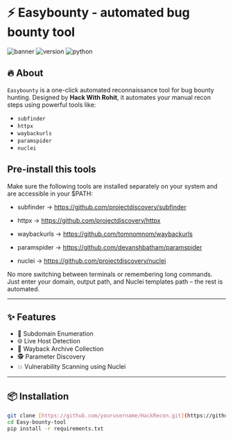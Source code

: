 

# ⚡  Easybounty - automated bug bounty tool 

![banner](https://img.shields.io/badge/Author-Hack%20With%20Rohit-blueviolet?style=for-the-badge&logo=github)
![version](https://img.shields.io/badge/version-1.0-orange?style=for-the-badge)
![python](https://img.shields.io/badge/Made%20With-Python-ffbf00?style=for-the-badge&logo=python)

## 🔥 About

`Easybounty` is a one-click automated reconnaissance tool for bug bounty hunting. Designed by **Hack With Rohit**, it automates your manual recon steps using powerful tools like:

- `subfinder`
- `httpx`
- `waybackurls`
- `paramspider`
- `nuclei`

## Pre-install this tools 

Make sure the following tools are installed separately on your system and are accessible in your $PATH:

- subfinder → https://github.com/projectdiscovery/subfinder

- httpx → https://github.com/projectdiscovery/httpx

- waybackurls → https://github.com/tomnomnom/waybackurls

- paramspider → https://github.com/devanshbatham/paramspider

- nuclei → https://github.com/projectdiscovery/nuclei

No more switching between terminals or remembering long commands. Just enter your domain, output path, and Nuclei templates path – the rest is automated.

---

## ✨ Features

- 🔎 Subdomain Enumeration
- 🌐 Live Host Detection
- 🧰 Wayback Archive Collection
- 🕵️ Parameter Discovery
- 💥 Vulnerability Scanning using Nuclei

---

## 📦 Installation

```bash
git clone [https://github.com/yourusername/HackRecon.git](https://github.com/hack-with-rohit/Easy-bounty-tool.git)
cd Easy-bounty-tool
pip install -r requirements.txt
